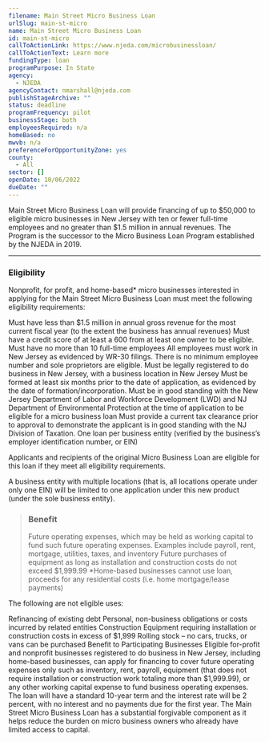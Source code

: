 ```yaml
---
filename: Main Street Micro Business Loan
urlSlug: main-st-micro
name: Main Street Micro Business Loan
id: main-st-micro
callToActionLink: https://www.njeda.com/microbusinessloan/
callToActionText: Learn more
fundingType: loan
programPurpose: In State
agency:
  - NJEDA
agencyContact: nmarshall@njeda.com
publishStageArchive: ""
status: deadline
programFrequency: pilot
businessStage: both
employeesRequired: n/a
homeBased: no
mwvb: n/a
preferenceForOpportunityZone: yes
county:
  - All
sector: []
openDate: 10/06/2022
dueDate: ""
---
```

Main Street Micro Business Loan will provide financing of up to $50,000 to eligible micro businesses in New Jersey with ten or fewer full-time employees and no greater than $1.5 million in annual revenues. The Program is the successor to the Micro Business Loan Program established by the NJEDA in 2019.

---
### Eligibility
Nonprofit, for profit, and home-based* micro businesses interested in applying for the Main Street Micro Business Loan must meet the following eligibility requirements:

Must have less than $1.5 million in annual gross revenue for the most current fiscal year (to the extent the business has annual revenues)
Must have a credit score of at least a 600 from at least one owner to be eligible.
Must have no more than 10 full-time employees
All employees must work in New Jersey as evidenced by WR-30 filings. There is no minimum employee number and sole proprietors are eligible.
Must be legally registered to do business in New Jersey, with a business location in New Jersey
Must be formed at least six months prior to the date of application, as evidenced by the date of formation/incorporation.
Must be in good standing with the New Jersey Department of Labor and Workforce Development (LWD) and NJ Department of Environmental Protection at the time of application to be eligible for a micro business loan
Must provide a current tax clearance prior to approval to demonstrate the applicant is in good standing with the NJ Division of Taxation.
One loan per business entity (verified by the business’s employer identification number, or EIN)

Applicants and recipients of the original Micro Business Loan are eligible for this loan if they meet all eligibility requirements.

A business entity with multiple locations (that is, all locations operate under only one EIN) will be limited to one application under this new product (under the sole business entity).

> ### Benefit
>Future operating expenses, which may be held as working capital to fund such future operating expenses. Examples include payroll, rent, mortgage, utilities, taxes, and inventory
Future purchases of equipment as long as installation and construction costs do not exceed $1,999.99
*Home-based businesses cannot use loan, proceeds for any residential costs (i.e. home mortgage/lease payments)

The following are not eligible uses:

Refinancing of existing debt
Personal, non-business obligations or costs incurred by
related entities
Construction
Equipment requiring installation or construction costs in excess of $1,999
Rolling stock – no cars, trucks, or vans can be purchased
Benefit to Participating Businesses	Eligible for-profit and nonprofit businesses registered to do business in New Jersey, including home-based businesses, can apply for financing to cover future operating expenses only such as inventory, rent, payroll, equipment (that does not require installation or construction work totaling more than $1,999.99), or any other working capital expense to fund business operating expenses. The loan will have a standard 10-year term and the interest rate will be 2 percent, with no interest and no payments due for the first year. The Main Street Micro Business Loan has a substantial forgivable component as it helps reduce the burden on micro business owners who already have limited access to capital.